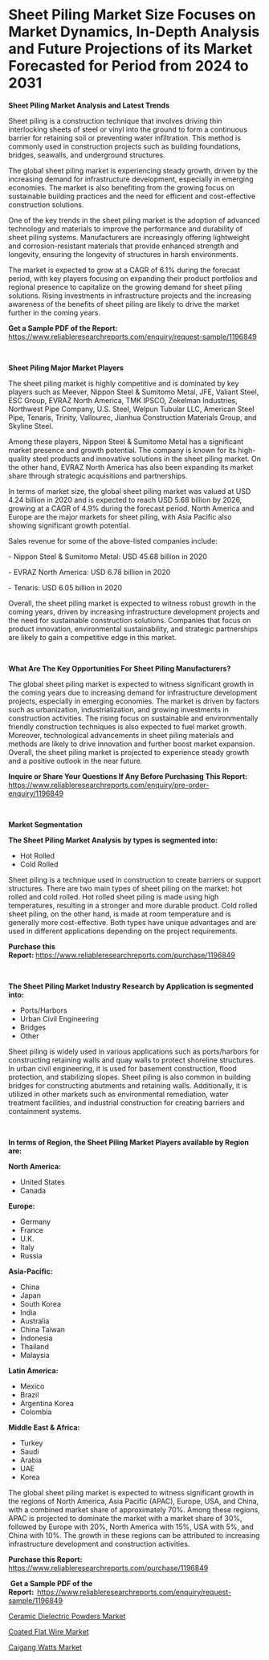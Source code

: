 <p><h1>Sheet Piling Market Size Focuses on Market Dynamics, In-Depth Analysis and Future Projections of its Market Forecasted for Period from 2024 to 2031</h1></p><p><strong>Sheet Piling Market Analysis and Latest Trends</strong></p>
<p><p>Sheet piling is a construction technique that involves driving thin interlocking sheets of steel or vinyl into the ground to form a continuous barrier for retaining soil or preventing water infiltration. This method is commonly used in construction projects such as building foundations, bridges, seawalls, and underground structures.</p><p>The global sheet piling market is experiencing steady growth, driven by the increasing demand for infrastructure development, especially in emerging economies. The market is also benefiting from the growing focus on sustainable building practices and the need for efficient and cost-effective construction solutions.</p><p>One of the key trends in the sheet piling market is the adoption of advanced technology and materials to improve the performance and durability of sheet piling systems. Manufacturers are increasingly offering lightweight and corrosion-resistant materials that provide enhanced strength and longevity, ensuring the longevity of structures in harsh environments.</p><p>The market is expected to grow at a CAGR of 6.1% during the forecast period, with key players focusing on expanding their product portfolios and regional presence to capitalize on the growing demand for sheet piling solutions. Rising investments in infrastructure projects and the increasing awareness of the benefits of sheet piling are likely to drive the market further in the coming years.</p></p>
<p><strong>Get a Sample PDF of the Report:&nbsp;</strong> <a href="https://www.reliableresearchreports.com/enquiry/request-sample/1196849">https://www.reliableresearchreports.com/enquiry/request-sample/1196849</a></p>
<p>&nbsp;</p>
<p><strong>Sheet Piling Major Market Players</strong></p>
<p><p>The sheet piling market is highly competitive and is dominated by key players such as Meever, Nippon Steel & Sumitomo Metal, JFE, Valiant Steel, ESC Group, EVRAZ North America, TMK IPSCO, Zekelman Industries, Northwest Pipe Company, U.S. Steel, Welpun Tubular LLC, American Steel Pipe, Tenaris, Trinity, Vallourec, Jianhua Construction Materials Group, and Skyline Steel.</p><p>Among these players, Nippon Steel & Sumitomo Metal has a significant market presence and growth potential. The company is known for its high-quality steel products and innovative solutions in the sheet piling market. On the other hand, EVRAZ North America has also been expanding its market share through strategic acquisitions and partnerships.</p><p>In terms of market size, the global sheet piling market was valued at USD 4.24 billion in 2020 and is expected to reach USD 5.68 billion by 2026, growing at a CAGR of 4.9% during the forecast period. North America and Europe are the major markets for sheet piling, with Asia Pacific also showing significant growth potential.</p><p>Sales revenue for some of the above-listed companies include:</p><p>- Nippon Steel & Sumitomo Metal: USD 45.68 billion in 2020</p><p>- EVRAZ North America: USD 6.78 billion in 2020</p><p>- Tenaris: USD 6.05 billion in 2020</p><p>Overall, the sheet piling market is expected to witness robust growth in the coming years, driven by increasing infrastructure development projects and the need for sustainable construction solutions. Companies that focus on product innovation, environmental sustainability, and strategic partnerships are likely to gain a competitive edge in this market.</p></p>
<p>&nbsp;</p>
<p><strong>What Are The Key Opportunities For Sheet Piling Manufacturers?</strong></p>
<p><p>The global sheet piling market is expected to witness significant growth in the coming years due to increasing demand for infrastructure development projects, especially in emerging economies. The market is driven by factors such as urbanization, industrialization, and growing investments in construction activities. The rising focus on sustainable and environmentally friendly construction techniques is also expected to fuel market growth. Moreover, technological advancements in sheet piling materials and methods are likely to drive innovation and further boost market expansion. Overall, the sheet piling market is projected to experience steady growth and a positive outlook in the near future.</p></p>
<p><strong>Inquire or Share Your Questions If Any Before Purchasing This Report:</strong> <a href="https://www.reliableresearchreports.com/enquiry/pre-order-enquiry/1196849">https://www.reliableresearchreports.com/enquiry/pre-order-enquiry/1196849</a></p>
<p>&nbsp;</p>
<p><strong>Market Segmentation</strong></p>
<p><strong>The Sheet Piling Market Analysis by types is segmented into:</strong></p>
<p><ul><li>Hot Rolled</li><li>Cold Rolled</li></ul></p>
<p><p>Sheet piling is a technique used in construction to create barriers or support structures. There are two main types of sheet piling on the market: hot rolled and cold rolled. Hot rolled sheet piling is made using high temperatures, resulting in a stronger and more durable product. Cold rolled sheet piling, on the other hand, is made at room temperature and is generally more cost-effective. Both types have unique advantages and are used in different applications depending on the project requirements.</p></p>
<p><strong>Purchase this Report:&nbsp;</strong><a href="https://www.reliableresearchreports.com/purchase/1196849">https://www.reliableresearchreports.com/purchase/1196849</a></p>
<p>&nbsp;</p>
<p><strong>The Sheet Piling Market Industry Research by Application is segmented into:</strong></p>
<p><ul><li>Ports/Harbors</li><li>Urban Civil Engineering</li><li>Bridges</li><li>Other</li></ul></p>
<p><p>Sheet piling is widely used in various applications such as ports/harbors for constructing retaining walls and quay walls to protect shoreline structures. In urban civil engineering, it is used for basement construction, flood protection, and stabilizing slopes. Sheet piling is also common in building bridges for constructing abutments and retaining walls. Additionally, it is utilized in other markets such as environmental remediation, water treatment facilities, and industrial construction for creating barriers and containment systems.</p></p>
<p>&nbsp;</p>
<p><strong>In terms of Region, the Sheet Piling Market Players available by Region are:</strong></p>
<p>
    <p> <strong> North America: </strong>
        <ul>
            <li>United States</li>
            <li>Canada</li>
        </ul>
        </p> 
    <p> <strong> Europe: </strong>
        <ul>
            <li>Germany</li>
            <li>France</li>
            <li>U.K.</li>
            <li>Italy</li>
            <li>Russia</li>
        </ul>
        </p> 
    <p> <strong> Asia-Pacific: </strong>
        <ul>
            <li>China</li>
            <li>Japan</li>
            <li>South Korea</li>
            <li>India</li>
            <li>Australia</li>
            <li>China Taiwan</li>
            <li>Indonesia</li>
            <li>Thailand</li>
            <li>Malaysia</li>
        </ul>
        </p> 
    <p> <strong> Latin America: </strong>
        <ul>
            <li>Mexico</li>
            <li>Brazil</li>
            <li>Argentina Korea</li>
            <li>Colombia</li>
        </ul>
        </p> 
    <p> <strong> Middle East & Africa: </strong>
        <ul>
            <li>Turkey</li>
            <li>Saudi</li>
            <li>Arabia</li>
            <li>UAE</li>
            <li>Korea</li>
        </ul>
    </p>
    </p>
<p><p>The global sheet piling market is expected to witness significant growth in the regions of North America, Asia Pacific (APAC), Europe, USA, and China, with a combined market share of approximately 70%. Among these regions, APAC is projected to dominate the market with a market share of 30%, followed by Europe with 20%, North America with 15%, USA with 5%, and China with 10%. The growth in these regions can be attributed to increasing infrastructure development and construction activities.</p></p>
<p><strong>Purchase this Report: </strong><a href="https://www.reliableresearchreports.com/purchase/1196849">https://www.reliableresearchreports.com/purchase/1196849</a></p>
<p>&nbsp;<strong>Get a Sample PDF of the Report:&nbsp;&nbsp;</strong><a href="https://www.reliableresearchreports.com/enquiry/request-sample/1196849">https://www.reliableresearchreports.com/enquiry/request-sample/1196849</a></p>
<p><strong></strong></p>
<p><p><a href="https://view.publitas.com/reportprime-1/ceramic-dielectric-powders-market-research-report-unlocks-analysis-on-the-market-financial-status-market-size-and-market-revenue-upto-2031/">Ceramic Dielectric Powders Market</a></p><p><a href="https://github.com/peachesmcdowel1/Market-Research-Report-List-1/blob/main/coated-flat-wire-market.md">Coated Flat Wire Market</a></p><p><a href="https://github.com/edytherolanlouisejk1miz0wig/Market-Research-Report-List-1/blob/main/caigang-watts-market.md">Caigang Watts Market</a></p></p>